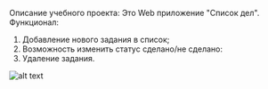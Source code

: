 Описание учебного проекта:
Это Web приложение "Список дел". Функционал:
1. Добавление нового задания в список;
2. Возможность изменить статус сделано/не сделано:
3. Удаление задания.

![alt text](https://s8.wampi.ru/2019/07/30/1cc98136d16972915.jpg)